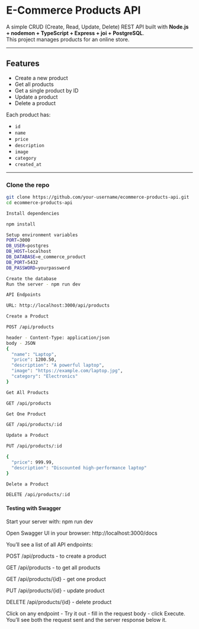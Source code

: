 # E-Commerce Products API

A simple CRUD (Create, Read, Update, Delete) REST API built with **Node.js + nodemon + TypeScript + Express + joi + PostgreSQL**.  
This project manages products for an online store.

---

##  Features
- Create a new product
- Get all products
- Get a single product by ID
- Update a product
- Delete a product

Each product has:
- `id`
- `name`
- `price`
- `description`
- `image`
- `category`
- `created_at`

---


### Clone the repo
```bash
git clone https://github.com/your-username/ecommerce-products-api.git
cd ecommerce-products-api

Install dependencies

npm install

Setup environment variables
PORT=3000
DB_USER=postgres
DB_HOST=localhost
DB_DATABASE=e_commerce_product
DB_PORT=5432
DB_PASSWORD=yourpassword

Create the database
Run the server - npm run dev

API Endpoints

URL: http://localhost:3000/api/products

Create a Product

POST /api/products

header - Content-Type: application/json
body - JSON
{
  "name": "Laptop",
  "price": 1200.50,
  "description": "A powerful laptop",
  "image": "https://example.com/laptop.jpg",
  "category": "Electronics"
}

Get All Products

GET /api/products

Get One Product

GET /api/products/:id

Update a Product

PUT /api/products/:id

{
  "price": 999.99,
  "description": "Discounted high-performance laptop"
}

Delete a Product

DELETE /api/products/:id
 ```
#### Testing with Swagger
Start your server with:
  npm run dev

Open Swagger UI in your browser:
  http://localhost:3000/docs

You’ll see a list of all API endpoints:

POST /api/products - to create a product

GET /api/products - to get all products

GET /api/products/{id} - get one product

PUT /api/products/{id} - update product

DELETE /api/products/{id} - delete product

Click on any endpoint - Try it out - fill in the request body - click Execute.
You’ll see both the request sent and the server response below it.
